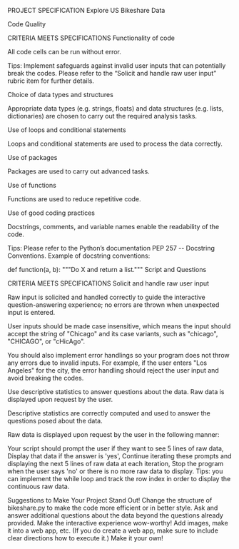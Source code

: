 PROJECT SPECIFICATION
Explore US Bikeshare Data

Code Quality

CRITERIA
MEETS SPECIFICATIONS
Functionality of code

All code cells can be run without error.

Tips: Implement safeguards against invalid user inputs that can potentially break the codes. Please refer to the “Solicit and handle raw user input” rubric item for further details.

Choice of data types and structures

Appropriate data types (e.g. strings, floats) and data structures (e.g. lists, dictionaries) are chosen to carry out the required analysis tasks.

Use of loops and conditional statements

Loops and conditional statements are used to process the data correctly.

Use of packages

Packages are used to carry out advanced tasks.

Use of functions

Functions are used to reduce repetitive code.

Use of good coding practices

Docstrings, comments, and variable names enable the readability of the code.

Tips: Please refer to the Python’s documentation PEP 257 -- Docstring Conventions. Example of docstring conventions:

def function(a, b):
    """Do X and return a list."""
Script and Questions

CRITERIA
MEETS SPECIFICATIONS
Solicit and handle raw user input

Raw input is solicited and handled correctly to guide the interactive question-answering experience; no errors are thrown when unexpected input is entered.

User inputs should be made case insensitive, which means the input should accept the string of "Chicago" and its case variants, such as "chicago", "CHICAGO", or "cHicAgo".

You should also implement error handlings so your program does not throw any errors due to invalid inputs. For example, if the user enters "Los Angeles" for the city, the error handling should reject the user input and avoid breaking the codes.

Use descriptive statistics to answer questions about the data. Raw data is displayed upon request by the user.

Descriptive statistics are correctly computed and used to answer the questions posed about the data.

Raw data is displayed upon request by the user in the following manner:

Your script should prompt the user if they want to see 5 lines of raw data,
Display that data if the answer is 'yes',
Continue iterating these prompts and displaying the next 5 lines of raw data at each iteration,
Stop the program when the user says 'no' or there is no more raw data to display.
Tips: you can implement the while loop and track the row index in order to display the continuous raw data.

Suggestions to Make Your Project Stand Out!
Change the structure of bikeshare.py to make the code more efficient or in better style.
Ask and answer additional questions about the data beyond the questions already provided.
Make the interactive experience wow-worthy! Add images, make it into a web app, etc. (If you do create a web app, make sure to include clear directions how to execute it.) Make it your own!